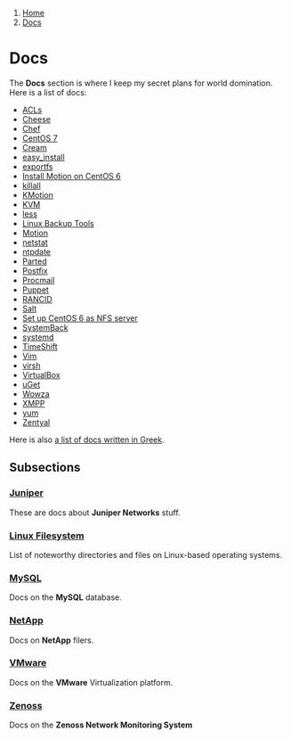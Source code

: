 <!-- -
Title: Docs
Description: Marios Zindilis's Docs 
First Published: 2014-06-30
Last Updated: 2014-07-12
- -->

<ol class="breadcrumb" itemprop="breadcrumb">
	<li><a href="/">Home</a></li>
	<li><a href="/docs/">Docs</a></li>
</ol>

Docs
====

The **Docs** section is where I keep my secret plans for world domination. Here 
is a list of docs:

*   [ACLs](/docs/acl.html)
*   [Cheese](/docs/cheese.html)
*   [Chef](/docs/chef.html)
*   [CentOS 7](/docs/centos-7.html)
*   [Cream](/docs/cream.html)
*   [easy_install](/docs/easy_install.html)
*   [exportfs](/docs/exportfs.html)
*   [Install Motion on CentOS 6](/docs/centos-6-install-motion.html)
*   [killall](/docs/killall.html)
*   [KMotion](/docs/kmotion.html)
*   [KVM](/docs/kvm.html)
*   [less](/docs/less.html)
*   [Linux Backup Tools](/docs/linux-backup-tools.html)
*   [Motion](/docs/motion.html)
*   [netstat](/docs/netstat.html)
*   [ntpdate](/docs/ntpdate.html)
*   [Parted](/docs/parted.html)
*   [Postfix](/docs/postfix.html)
*   [Procmail](/docs/procmail.html)
*   [Puppet](/docs/puppet.html)
*   [RANCID](/docs/rancid.html)
*   [Salt](/docs/salt.html)
*   [Set up CentOS 6 as NFS server](/docs/centos-6-nfs-server.html)
*   [SystemBack](/docs/systemback.html)
*   [systemd](/docs/systemd.html)
*   [TimeShift](/docs/timeshift.html)
*   [Vim](/docs/vim.html)
*   [virsh](/docs/virsh.html)
*   [VirtualBox](/docs/virtualbox.html)
*   [uGet](/docs/uget.html)
*   [Wowza](/docs/wowza.html)
*   [XMPP](/docs/xmpp.html)
*   [yum](/docs/yum.html)
*   [Zentyal](/docs/zentyal.html)

Here is also [a list of docs written in Greek](/docs/index.el.html).

Subsections
-----------

### [Juniper](/docs/juniper/)
These are docs about **Juniper Networks** stuff.

### [Linux Filesystem](/docs/lfs/)
List of noteworthy directories and files on Linux-based operating systems.

### [MySQL](/docs/mysql/)
Docs on the **MySQL** database.

### [NetApp](/docs/netapp/)
Docs on **NetApp** filers.

### [VMware](/docs/vmware/)
Docs on the **VMware** Virtualization platform.

### [Zenoss](/docs/zenoss/)
Docs on the **Zenoss Network Monitoring System**
